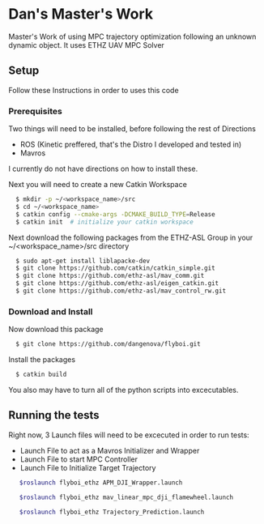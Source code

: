 # Dan's Master's Work

Master's Work of using MPC trajectory optimization following an unknown dynamic object.  It uses ETHZ UAV MPC Solver

## Setup

Follow these Instructions in order to uses this code

### Prerequisites

Two things will need to be installed, before following the rest of Directions
* ROS (Kinetic preffered, that's the Distro I developed and tested in)
* Mavros

I currently do not have directions on how to install these.


Next you will need to create a new Catkin Workspace

```sh
  $ mkdir -p ~/<workspace_name>/src
  $ cd ~/<workspace_name>
  $ catkin config --cmake-args -DCMAKE_BUILD_TYPE=Release
  $ catkin init  # initialize your catkin workspace
```

Next download the following packages from the ETHZ-ASL Group in your ~/<workspace_name>/src directory

```sh
  $ sudo apt-get install liblapacke-dev
  $ git clone https://github.com/catkin/catkin_simple.git
  $ git clone https://github.com/ethz-asl/mav_comm.git
  $ git clone https://github.com/ethz-asl/eigen_catkin.git
  $ git clone https://github.com/ethz-asl/mav_control_rw.git
```

### Download and Install 

Now download this package
```sh
  $ git clone https://github.com/dangenova/flyboi.git
```

Install the packages
```sh
  $ catkin build
```

You also may have to turn all of the python scripts into excecutables.

## Running the tests

Right now, 3 Launch files will need to be excecuted in order to run tests:

* Launch File to act as a Mavros Initializer and Wrapper
* Launch File to start MPC Controller
* Launch File to Initialize Target Trajectory

```sh
   $roslaunch flyboi_ethz APM_DJI_Wrapper.launch
```

```sh
   $roslaunch flyboi_ethz mav_linear_mpc_dji_flamewheel.launch
```

```sh
   $roslaunch flyboi_ethz Trajectory_Prediction.launch
```




